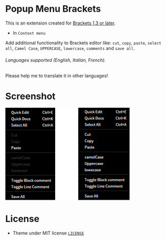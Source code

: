 # Popup Menu Brackets


This is an extension created for [Brackets 1.3 or later](http://www.brackets.io/). 


* In `Context menu`

Add additional functionality to Brackets editor like: `cut`, `copy`, `paste`, `select all`, `Camel Case`, `UPPERCASE`, `lowercase`, `comments` and `save all`.

###### Languages supported (English, Italian, French).
Please help me to translate it in other languages!

# Screenshot

![Image 1](https://github.com/Denisov21/Popup-menu-extension/blob/master/screenshot/Image3.png)

# License

* Theme under MIT license [`LICENSE`](LICENSE)
